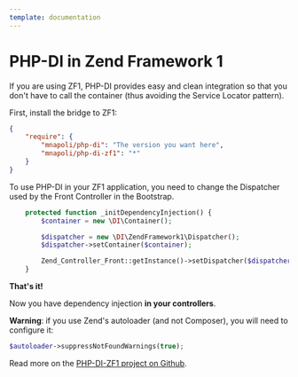 ```yaml
---
template: documentation
---
```


# PHP-DI in Zend Framework 1

If you are using ZF1, PHP-DI provides easy and clean integration so that you don't have
to call the container (thus avoiding the Service Locator pattern).

First, install the bridge to ZF1:

```json
{
    "require": {
        "mnapoli/php-di": "The version you want here",
        "mnapoli/php-di-zf1": "*"
    }
}
```

To use PHP-DI in your ZF1 application, you need to change the Dispatcher used by the Front Controller in the Bootstrap.

```php
    protected function _initDependencyInjection() {
        $container = new \DI\Container();

        $dispatcher = new \DI\ZendFramework1\Dispatcher();
        $dispatcher->setContainer($container);

        Zend_Controller_Front::getInstance()->setDispatcher($dispatcher);
    }
```

**That's it!**

Now you have dependency injection **in your controllers**.

**Warning**: if you use Zend's autoloader (and not Composer), you will need to configure it:

```php
$autoloader->suppressNotFoundWarnings(true);
```

Read more on the [PHP-DI-ZF1 project on Github](https://github.com/mnapoli/PHP-DI-ZF1).
